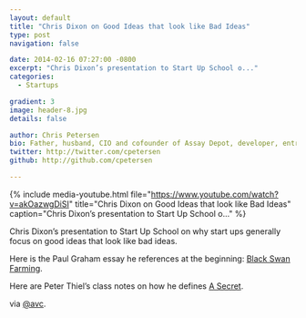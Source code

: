 ```yaml
---
layout: default
title: "Chris Dixon on Good Ideas that look like Bad Ideas"
type: post
navigation: false

date: 2014-02-16 07:27:00 -0800
excerpt: "Chris Dixon’s presentation to Start Up School o..."
categories:
  - Startups

gradient: 3
image: header-8.jpg
details: false

author: Chris Petersen
bio: Father, husband, CIO and cofounder of Assay Depot, developer, entrepreneur and technologist.
twitter: http://twitter.com/cpetersen
github: http://github.com/cpetersen

---
```


{% include media-youtube.html file="https://www.youtube.com/watch?v=akOazwgDiSI" title="Chris Dixon on Good Ideas that look like Bad Ideas" caption="Chris Dixon’s presentation to Start Up School o..." %}

Chris Dixon’s presentation to Start Up School on why start ups generally focus on good ideas that look like bad ideas. 

 Here is the Paul Graham essay he references at the beginning:  [Black Swan Farming](http://www.paulgraham.com/swan.html). 

 Here are Peter Thiel’s class notes on how he defines  [A Secret](http://blakemasters.com/post/22866240816/peter-thiels-cs183-startup-class-11-notes-essay). 

 via  [@avc](http://www.avc.com/a_vc/2014/02/video-of-the-week-chris-dixon-on-good-ideas-that-looked-like-bad-ideas.html?utm_source=feedburner&utm_medium=feed&utm_campaign=Feed%3A+AVc+%28A+VC%29). 

